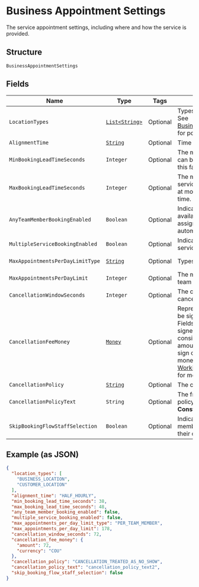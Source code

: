 
# Business Appointment Settings

The service appointment settings, including where and how the service is provided.

## Structure

`BusinessAppointmentSettings`

## Fields

| Name | Type | Tags | Description | Getter |
|  --- | --- | --- | --- | --- |
| `LocationTypes` | [`List<String>`](../../doc/models/business-appointment-settings-booking-location-type.md) | Optional | Types of the location allowed for bookings.<br>See [BusinessAppointmentSettingsBookingLocationType](#type-businessappointmentsettingsbookinglocationtype) for possible values | List<String> getLocationTypes() |
| `AlignmentTime` | [`String`](../../doc/models/business-appointment-settings-alignment-time.md) | Optional | Time units of a service duration for bookings. | String getAlignmentTime() |
| `MinBookingLeadTimeSeconds` | `Integer` | Optional | The minimum lead time in seconds before a service can be booked. Bookings must be created at least this far ahead of the booking's starting time. | Integer getMinBookingLeadTimeSeconds() |
| `MaxBookingLeadTimeSeconds` | `Integer` | Optional | The maximum lead time in seconds before a service can be booked. Bookings must be created at most this far ahead of the booking's starting time. | Integer getMaxBookingLeadTimeSeconds() |
| `AnyTeamMemberBookingEnabled` | `Boolean` | Optional | Indicates whether a customer can choose from all available time slots and have a staff member assigned<br>automatically (`true`) or not (`false`). | Boolean getAnyTeamMemberBookingEnabled() |
| `MultipleServiceBookingEnabled` | `Boolean` | Optional | Indicates whether a customer can book multiple services in a single online booking. | Boolean getMultipleServiceBookingEnabled() |
| `MaxAppointmentsPerDayLimitType` | [`String`](../../doc/models/business-appointment-settings-max-appointments-per-day-limit-type.md) | Optional | Types of daily appointment limits. | String getMaxAppointmentsPerDayLimitType() |
| `MaxAppointmentsPerDayLimit` | `Integer` | Optional | The maximum number of daily appointments per team member or per location. | Integer getMaxAppointmentsPerDayLimit() |
| `CancellationWindowSeconds` | `Integer` | Optional | The cut-off time in seconds for allowing clients to cancel or reschedule an appointment. | Integer getCancellationWindowSeconds() |
| `CancellationFeeMoney` | [`Money`](../../doc/models/money.md) | Optional | Represents an amount of money. `Money` fields can be signed or unsigned.<br>Fields that do not explicitly define whether they are signed or unsigned are<br>considered unsigned and can only hold positive amounts. For signed fields, the<br>sign of the value indicates the purpose of the money transfer. See<br>[Working with Monetary Amounts](https://developer.squareup.com/docs/build-basics/working-with-monetary-amounts)<br>for more information. | Money getCancellationFeeMoney() |
| `CancellationPolicy` | [`String`](../../doc/models/business-appointment-settings-cancellation-policy.md) | Optional | The category of the seller’s cancellation policy. | String getCancellationPolicy() |
| `CancellationPolicyText` | `String` | Optional | The free-form text of the seller's cancellation policy.<br>**Constraints**: *Maximum Length*: `65536` | String getCancellationPolicyText() |
| `SkipBookingFlowStaffSelection` | `Boolean` | Optional | Indicates whether customers has an assigned staff member (`true`) or can select s staff member of their choice (`false`). | Boolean getSkipBookingFlowStaffSelection() |

## Example (as JSON)

```json
{
  "location_types": [
    "BUSINESS_LOCATION",
    "CUSTOMER_LOCATION"
  ],
  "alignment_time": "HALF_HOURLY",
  "min_booking_lead_time_seconds": 38,
  "max_booking_lead_time_seconds": 48,
  "any_team_member_booking_enabled": false,
  "multiple_service_booking_enabled": false,
  "max_appointments_per_day_limit_type": "PER_TEAM_MEMBER",
  "max_appointments_per_day_limit": 178,
  "cancellation_window_seconds": 72,
  "cancellation_fee_money": {
    "amount": 72,
    "currency": "COU"
  },
  "cancellation_policy": "CANCELLATION_TREATED_AS_NO_SHOW",
  "cancellation_policy_text": "cancellation_policy_text2",
  "skip_booking_flow_staff_selection": false
}
```


